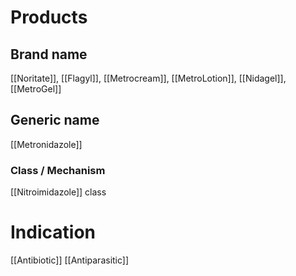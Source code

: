 # Products

## Brand name
[[Noritate]], [[Flagyl]], [[Metrocream]], [[MetroLotion]], [[Nidagel]], [[MetroGel]]

## Generic name
[[Metronidazole]]

### Class / Mechanism
[[Nitroimidazole]] class
# Indication
[[Antibiotic]]
[[Antiparasitic]]



